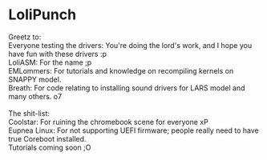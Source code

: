 # LoliPunch

Greetz to: \
Everyone testing the drivers: You're doing the lord's work, and I hope you have fun with these drivers :p \
LoliASM: For the name ;p \
EMLommers: For tutorials and knowledge on recompiling kernels on SNAPPY model. \
Breath: For code relating to installing sound drivers for LARS model and many others. o7 \
\
The shit-list: \
Coolstar: For ruining the chromebook scene for everyone xP \
Eupnea Linux: For not supporting UEFI firmware; people really need to have true Coreboot installed. \
Tutorials coming soon ;O
